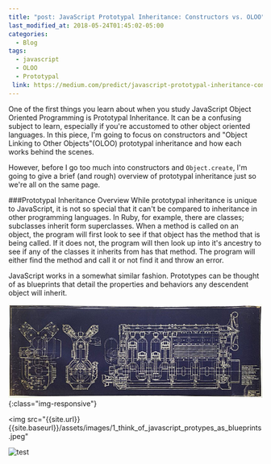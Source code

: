 ```yaml
---
title: "post: JavaScript Prototypal Inheritance: Constructors vs. OLOO"
last_modified_at: 2018-05-24T01:45:02-05:00
categories:
  - Blog
tags:
  - javascript
  - OLOO
  - Prototypal
 link: https://medium.com/predict/javascript-prototypal-inheritance-constructors-vs-oloo-d90c482aaa55
---
```



One of the first things you learn about when you study JavaScript Object Oriented Programming is Prototypal Inheritance. It can be a confusing subject to learn, especially if you're accustomed to other object oriented languages. In this piece, I'm going to focus on constructors and "Object Linking to Other Objects"(OLOO) prototypal inheritance and how each works behind the scenes.

However, before I go too much into constructors and ```Object.create```, I'm going to give a brief (and rough) overview of prototypal inheritance just so we're all on the same page.

###Prototypal Inheritance Overview
While prototypal inheritance is unique to JavaScript, it is not so special that it can't be compared to inheritance in other programming languages. In Ruby, for example, there are classes; subclasses inherit form superclasses. When a method is called on an object, the program will first look to see if that object has the method that is being called. If it does not, the program will then look up into it's ancestry to see if any of the classes it inherits from has that method. The program will either find the method and call it or not find it and throw an error.

JavaScript works in a somewhat similar fashion. Prototypes can be thought of as blueprints that detail the properties and behaviors any descendent object will inherit.


![Think of JavaScript Prototypes as blueprints](/assets/images/1_think_of_javascript_protypes_as_blueprints.jpeg){:class="img-responsive"}

<img src="{{site.url}}{{site.baseurl}}/assets/images/1_think_of_javascript_protypes_as_blueprints.jpeg"


![test](http://gjchoi.github.io/favicon.png)